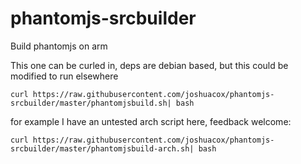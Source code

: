 # phantomjs-srcbuilder
Build phantomjs on arm

This one can be curled in, deps are debian based, but this could be modified to run elsewhere
```
curl https://raw.githubusercontent.com/joshuacox/phantomjs-srcbuilder/master/phantomjsbuild.sh| bash
```

for example I have an untested arch script here, feedback welcome:

```
curl https://raw.githubusercontent.com/joshuacox/phantomjs-srcbuilder/master/phantomjsbuild-arch.sh| bash
```
